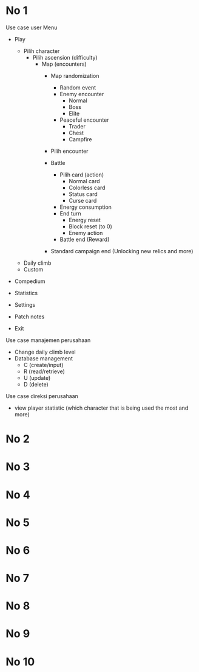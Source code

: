 # No 1
Use case user
Menu
- Play
    - Pilih character
        - Pilih ascension (difficulty)
            - Map (encounters)
                - Map randomization
                    - Random event
                    - Enemy encounter
                        - Normal
                        - Boss
                        - Elite
                    - Peaceful encounter
                        - Trader
                        - Chest
                        - Campfire

                - Pilih encounter

                - Battle
                    - Pilih card (action)
                        - Normal card
                        - Colorless card
                        - Status card
                        - Curse card
                    - Energy consumption
                    - End turn
                        - Energy reset
                        - Block reset (to 0)
                        - Enemy action
                    - Battle end (Reward)

                - Standard campaign end (Unlocking new relics and more)
    - Daily climb
    - Custom

- Compedium
- Statistics
- Settings
- Patch notes
- Exit

Use case manajemen perusahaan
- Change daily climb level
- Database management
    - C (create/input)
    - R (read/retrieve)
    - U (update)
    - D (delete)

Use case direksi perusahaan
- view player statistic (which character that is being used the most and more)


# No 2


# No 3


# No 4


# No 5


# No 6


# No 7


# No 8


# No 9


# No 10
